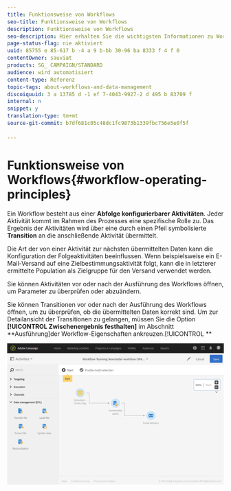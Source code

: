 ```yaml
---
title: Funktionsweise von Workflows
seo-title: Funktionsweise von Workflows
description: Funktionsweise von Workflows
seo-description: Hier erhalten Sie die wichtigsten Informationen zu Workflows.
page-status-flag: nie aktiviert
uuid: 85755 e 85-617 b -4 a 9 b-bb 30-96 ba 8333 f 4 f 0
contentOwner: sauviat
products: SG_ CAMPAIGN/STANDARD
audience: wird automatisiert
content-type: Referenz
topic-tags: about-workflows-and-data-management
discoiquuid: 3 a 13785 d -1 ef 7-4043-9927-2 d 495 b 83709 f
internal: n
snippet: y
translation-type: tm+mt
source-git-commit: b7df681c05c48dc1fc9873b1339fbc756e5e0f5f

---
```



# Funktionsweise von Workflows{#workflow-operating-principles}

Ein Workflow besteht aus einer **Abfolge konfigurierbarer Aktivitäten**. Jeder Aktivität kommt im Rahmen des Prozesses eine spezifische Rolle zu. Das Ergebnis der Aktivitäten wird über eine durch einen Pfeil symbolisierte **Transition** an die anschließende Aktivität übermittelt.

Die Art der von einer Aktivität zur nächsten übermittelten Daten kann die Konfiguration der Folgeaktivitäten beeinflussen. Wenn beispielsweise ein E-Mail-Versand auf eine Zielbestimmungsaktivität folgt, kann die in letzterer ermittelte Population als Zielgruppe für den Versand verwendet werden.

Sie können Aktivitäten vor oder nach der Ausführung des Workflows öffnen, um Parameter zu überprüfen oder abzuändern.

Sie können Transitionen vor oder nach der Ausführung des Workflows öffnen, um zu überprüfen, ob die übermittelten Daten korrekt sind. Um zur Detailansicht der Transitionen zu gelangen, müssen Sie die Option **[!UICONTROL Zwischenergebnis festhalten]** im Abschnitt **Ausführung]der Workflow-Eigenschaften ankreuzen.[!UICONTROL **

![](assets/workflow_overview.png)

